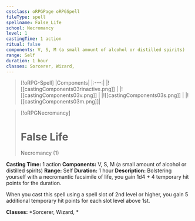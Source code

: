 ```yaml
---
cssclass: oRPGPage oRPGSpell
fileType: spell
spellname: False_Life
school: Necromancy
level: 1
castingTime: 1 action
ritual: false
components: V, S, M (a small amount of alcohol or distilled spirits)
range: Self
duration: 1 hour
classes: Sorcerer, Wizard,
---
```

> [!oRPG-Spell]
> |Components|
> |:---:|
> |![[castingComponents03rinactive.png]] |
> |![[castingComponents03v.png]] |
> |![[castingComponents03s.png]] |
> |![[castingComponents03m.png]]|

> [!oRPGNecromancy]
>#  False Life
> Necromancy  (1)

**Casting Time:** 1 action
**Components:** V, S, M (a small amount of alcohol or distilled spirits)
**Range:** Self
**Duration:**  1 hour
**Description:**
Bolstering yourself with a necromantic facsimile of life, you gain 1d4 + 4 temporary hit points for the duration.

When you cast this spell using a spell slot of 2nd level or higher, you gain 5 additional temporary hit points for each slot level above 1st.

**Classes:**  *Sorcerer, Wizard, *


